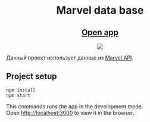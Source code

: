 <h1 align="center">Marvel data base</h1>

<h2 align="center"><a  href="https://marvel-hero-db.netlify.app/">Open app</a></h2>

<p align="center">
  <img src="https://img.shields.io/badge/react-17.0.2-brightgreen">
</p>

Данный проект использует данные из <a  href="https://developer.marvel.com/">Marvel API</a>. 

## Project setup

```
npm install
npm start
```
This commands runs the app in the development mode.\
Open [http://localhost:3000](http://localhost:3000) to view it in the browser.
